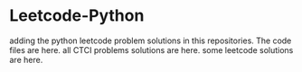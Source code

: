 # Leetcode-Python
adding the python leetcode problem solutions in this repositories. 
The code files are here.
all CTCI problems solutions are here.
some leetcode solutions are here.

































































































































































































































































































































































































































































































































































































































































































































































































































































































































































































































































































































